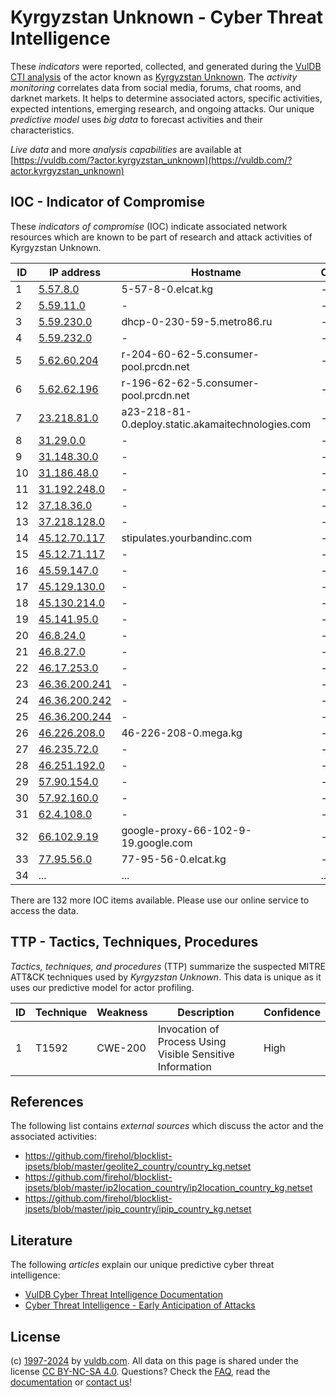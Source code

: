 # Kyrgyzstan Unknown - Cyber Threat Intelligence

These _indicators_ were reported, collected, and generated during the [VulDB CTI analysis](https://vuldb.com/?kb.cti) of the actor known as [Kyrgyzstan Unknown](https://vuldb.com/?actor.kyrgyzstan_unknown). The _activity monitoring_ correlates data from social media, forums, chat rooms, and darknet markets. It helps to determine associated actors, specific activities, expected intentions, emerging research, and ongoing attacks. Our unique _predictive model_ uses _big data_ to forecast activities and their characteristics.

_Live data_ and more _analysis capabilities_ are available at [https://vuldb.com/?actor.kyrgyzstan_unknown](https://vuldb.com/?actor.kyrgyzstan_unknown)

## IOC - Indicator of Compromise

These _indicators of compromise_ (IOC) indicate associated network resources which are known to be part of research and attack activities of Kyrgyzstan Unknown.

ID | IP address | Hostname | Campaign | Confidence
-- | ---------- | -------- | -------- | ----------
1 | [5.57.8.0](https://vuldb.com/?ip.5.57.8.0) | 5-57-8-0.elcat.kg | - | High
2 | [5.59.11.0](https://vuldb.com/?ip.5.59.11.0) | - | - | High
3 | [5.59.230.0](https://vuldb.com/?ip.5.59.230.0) | dhcp-0-230-59-5.metro86.ru | - | High
4 | [5.59.232.0](https://vuldb.com/?ip.5.59.232.0) | - | - | High
5 | [5.62.60.204](https://vuldb.com/?ip.5.62.60.204) | r-204-60-62-5.consumer-pool.prcdn.net | - | High
6 | [5.62.62.196](https://vuldb.com/?ip.5.62.62.196) | r-196-62-62-5.consumer-pool.prcdn.net | - | High
7 | [23.218.81.0](https://vuldb.com/?ip.23.218.81.0) | a23-218-81-0.deploy.static.akamaitechnologies.com | - | High
8 | [31.29.0.0](https://vuldb.com/?ip.31.29.0.0) | - | - | High
9 | [31.148.30.0](https://vuldb.com/?ip.31.148.30.0) | - | - | High
10 | [31.186.48.0](https://vuldb.com/?ip.31.186.48.0) | - | - | High
11 | [31.192.248.0](https://vuldb.com/?ip.31.192.248.0) | - | - | High
12 | [37.18.36.0](https://vuldb.com/?ip.37.18.36.0) | - | - | High
13 | [37.218.128.0](https://vuldb.com/?ip.37.218.128.0) | - | - | High
14 | [45.12.70.117](https://vuldb.com/?ip.45.12.70.117) | stipulates.yourbandinc.com | - | High
15 | [45.12.71.117](https://vuldb.com/?ip.45.12.71.117) | - | - | High
16 | [45.59.147.0](https://vuldb.com/?ip.45.59.147.0) | - | - | High
17 | [45.129.130.0](https://vuldb.com/?ip.45.129.130.0) | - | - | High
18 | [45.130.214.0](https://vuldb.com/?ip.45.130.214.0) | - | - | High
19 | [45.141.95.0](https://vuldb.com/?ip.45.141.95.0) | - | - | High
20 | [46.8.24.0](https://vuldb.com/?ip.46.8.24.0) | - | - | High
21 | [46.8.27.0](https://vuldb.com/?ip.46.8.27.0) | - | - | High
22 | [46.17.253.0](https://vuldb.com/?ip.46.17.253.0) | - | - | High
23 | [46.36.200.241](https://vuldb.com/?ip.46.36.200.241) | - | - | High
24 | [46.36.200.242](https://vuldb.com/?ip.46.36.200.242) | - | - | High
25 | [46.36.200.244](https://vuldb.com/?ip.46.36.200.244) | - | - | High
26 | [46.226.208.0](https://vuldb.com/?ip.46.226.208.0) | 46-226-208-0.mega.kg | - | High
27 | [46.235.72.0](https://vuldb.com/?ip.46.235.72.0) | - | - | High
28 | [46.251.192.0](https://vuldb.com/?ip.46.251.192.0) | - | - | High
29 | [57.90.154.0](https://vuldb.com/?ip.57.90.154.0) | - | - | High
30 | [57.92.160.0](https://vuldb.com/?ip.57.92.160.0) | - | - | High
31 | [62.4.108.0](https://vuldb.com/?ip.62.4.108.0) | - | - | High
32 | [66.102.9.19](https://vuldb.com/?ip.66.102.9.19) | google-proxy-66-102-9-19.google.com | - | High
33 | [77.95.56.0](https://vuldb.com/?ip.77.95.56.0) | 77-95-56-0.elcat.kg | - | High
34 | ... | ... | ... | ...

There are 132 more IOC items available. Please use our online service to access the data.

## TTP - Tactics, Techniques, Procedures

_Tactics, techniques, and procedures_ (TTP) summarize the suspected MITRE ATT&CK techniques used by _Kyrgyzstan Unknown_. This data is unique as it uses our predictive model for actor profiling.

ID | Technique | Weakness | Description | Confidence
-- | --------- | -------- | ----------- | ----------
1 | T1592 | CWE-200 | Invocation of Process Using Visible Sensitive Information | High

## References

The following list contains _external sources_ which discuss the actor and the associated activities:

* https://github.com/firehol/blocklist-ipsets/blob/master/geolite2_country/country_kg.netset
* https://github.com/firehol/blocklist-ipsets/blob/master/ip2location_country/ip2location_country_kg.netset
* https://github.com/firehol/blocklist-ipsets/blob/master/ipip_country/ipip_country_kg.netset

## Literature

The following _articles_ explain our unique predictive cyber threat intelligence:

* [VulDB Cyber Threat Intelligence Documentation](https://vuldb.com/?kb.cti)
* [Cyber Threat Intelligence - Early Anticipation of Attacks](https://www.scip.ch/en/?labs.20201022)

## License

(c) [1997-2024](https://vuldb.com/?kb.changelog) by [vuldb.com](https://vuldb.com/?kb.about). All data on this page is shared under the license [CC BY-NC-SA 4.0](https://creativecommons.org/licenses/by-nc-sa/4.0/). Questions? Check the [FAQ](https://vuldb.com/?kb.faq), read the [documentation](https://vuldb.com/?kb) or [contact us](https://vuldb.com/?contact)!
